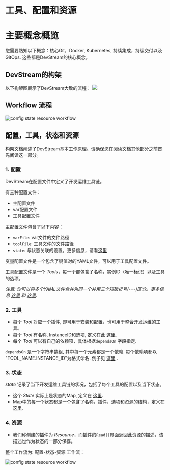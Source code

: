 # 工具、配置和资源

# 主要概念概览

您需要熟知以下概念：核心Git，Docker, Kubernetes, 持续集成，持续交付以及GitOps. 这些都是DevStream的核心概念。

## DevStream的构架

以下构架图展示了DevStream大致的流程：
![](./images/architecture-overview.png)

## Workflow 流程

![config state resource workflow](../images/config_state_resource.png)

## 配置，工具，状态和资源

构架文档阐述了DevStream基本工作原理。请确保您在阅读文档其他部分之前首先阅读这一部分。

### 1. 配置

DevStream在配置文件中定义了开发运维工具链。

有三种配置文件：

- 主配置文件
- var配置文件
- 工具配置文件

主配置文件包含了以下内容：

- `varFile`: var文件的文件路径
- `toolFile`: 工具文件的文件路径
- `state`: 与状态关联的设置。更多信息，请看[这里](./stateconfig.md)

变量配置文件是一个包含了键值对的YAML文件，可以用于工具配置文件。

工具配置文件是一个 _Tools_，每一个都包含了名称，实例ID（唯一标识）以及工具的选项。

_注意: 你可以将多个YAML文件合并为同一个并用三个短破折号(`---`)区分。更多信息 [这里](https://stackoverflow.com/questions/50788277/why-3-dashes-hyphen-in-yaml-file) 和 [这里](https://www.javatpoint.com/yaml-structure)._

### 2. 工具

- 每个 _Tool_ 对应一个插件, 即可用于安装和配置，也可用于整合开发运维的工具。
- 每个 _Tool_ 有名称, InstanceID和选项, 定义在此 [这里](https://github.com/devstream-io/devstream/blob/main/internal/pkg/configloader/toolconfig.go#L13).
- 每个 _Tool_ 可以有自己的依赖项，具体根据`dependsOn` 字段指定.

 `dependsOn` 是一个字符串数组, 其中每一个元素都是一个依赖. 每个依赖项都以 "TOOL_NAME.INSTANCE_ID"为格式命名.
例子见 [这里](https://github.com/devstream-io/devstream/blob/main/examples/quickstart.yaml#L22) .

### 3. 状态

_state_ 记录了当下开发运维工具链的状况，包括了每个工具的配置以及当下状态。
- 这个 _State_ 实际上是状态的Map, 定义在 [这里](https://github.com/devstream-io/devstream/blob/main/internal/pkg/statemanager/state.go#L24).
- Map中的每一个状态都是一个包含了名称，插件，选项和资源的结构，定义在 [这里](https://github.com/devstream-io/devstream/blob/main/internal/pkg/statemanager/state.go#L16).

### 4. 资源

- 我们称创建的插件为 _Resource_，而插件的`Read()`界面返回此资源的描述，该描述也作为状态的一部分保存。

整个工作流为: 配置-状态-资源 工作流：

![config state resource workflow](../images/config_state_resource.png)
